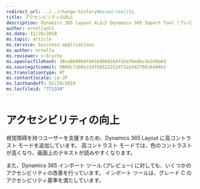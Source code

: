 ```yaml
---
redirect_url: ../../change-history#mixed-reality
title: アクセシビリティの向上
description: Dynamics 365 Layout および Dynamics 365 Import Tool (プレビュー) に対する 2018 年 10 月の更新プログラムでのアクセシビリティの向上。
author: ornellaalt
ms.date: 11/20/2018
ms.topic: article
ms.service: business-applications
ms.author: ornella
ms.reviewer: v-brycho
ms.openlocfilehash: 38ea8b0064fe01bd068164fd3a70e8bc3e2d9a6d
ms.sourcegitcommit: 980dc71b0e224fbb522252471a244278418a04b1
ms.translationtype: HT
ms.contentlocale: ja-JP
ms.lasthandoff: 02/28/2019
ms.locfileid: "771338"
---
```

# <a name="accessibility-improvements"></a>アクセシビリティの向上

視覚障碍を持つユーザーを支援するため、Dynamics 365 Layout に高コントラスト モードを追加しています。 高コントラスト モードでは、色のコントラストが高くなり、画面上のテキストが読みやすくなります。

また、Dynamics 365 インポート ツール (プレビュー) に対しても、いくつかのアクセシビリティの改善を行っています。 インポート ツールは、グレード C のアクセシビリティ基準を満たしています。 
